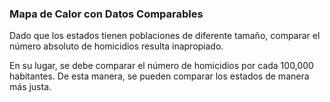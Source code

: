 ### Mapa de Calor con Datos Comparables

Dado que los estados tienen poblaciones de diferente tamaño, comparar el número absoluto de homicidios resulta inapropiado. 

En su lugar, se debe comparar el número de homicidios por cada 100,000 habitantes. De esta manera, se pueden comparar los estados de manera más justa.